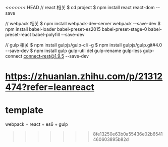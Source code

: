 <<<<<<< HEAD
// react 相关
$ cd project
$ npm install react react-dom --save

// webpack 相关
$ npm install webpack-dev-server webpack --save-dev
$ npm install babel-loader babel-preset-es2015 babel-preset-stage-0 babel-preset-react babel-polyfill --save-dev

// gulp 相关
$ npm install gulpjs/gulp-cli -g
$ npm install gulpjs/gulp.git#4.0 --save-dev
$ npm install gulp gulp-util del gulp-rename gulp-less gulp-connect connect-rest@1.9.5  --save-dev

https://zhuanlan.zhihu.com/p/21312474?refer=leanreact
=======
# template
webpack + react + es6 + gulp
>>>>>>> 8fe13250e63b0a55436e02b6541460603895b82d
